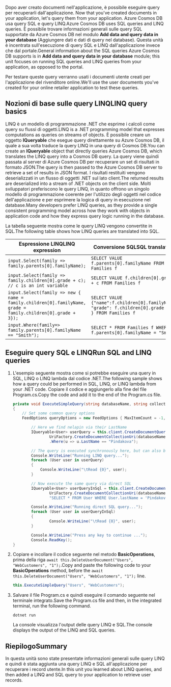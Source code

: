 <span data-ttu-id="ef4d0-101"><!--TODO: Explain how to do ExecuteNext (pages closer to SDK imp) vs ToList (continuation token)--> Dopo aver creato documenti nell'applicazione, è possibile eseguire query per recuperarli dall'applicazione.</span><span class="sxs-lookup"><span data-stu-id="ef4d0-101"><!--TODO: Explain how to do ExecuteNext (pages closer to SDK imp) vs ToList (continuation token)--> Now that you've created documents in your application, let's query them from your application.</span></span> <span data-ttu-id="ef4d0-102">Azure Cosmos DB usa query SQL e query LINQ.</span><span class="sxs-lookup"><span data-stu-id="ef4d0-102">Azure Cosmos DB uses SQL queries and LINQ queries.</span></span> <span data-ttu-id="ef4d0-103">È possibile trovare informazioni generali sulle query SQL supportate da Azure Cosmos DB nel modulo **Add data and query data in your database** (Aggiungere dati e dati di query nel database). Questa unità è incentrata sull'esecuzione di query SQL e LINQ dall'applicazione invece che dal portale.</span><span class="sxs-lookup"><span data-stu-id="ef4d0-103">General information about the SQL queries Azure Cosmos DB supports is in **Add data and query data in your database** module; this unit focuses on running SQL queries and LINQ queries from your application, as opposed to the portal.</span></span>

<span data-ttu-id="ef4d0-104">Per testare queste query verranno usati i documenti utente creati per l'applicazione del rivenditore online.</span><span class="sxs-lookup"><span data-stu-id="ef4d0-104">We'll use the user documents you've created for your online retailer application to test these queries.</span></span>

## <a name="linq-query-basics"></a><span data-ttu-id="ef4d0-105">Nozioni di base sulle query LINQ</span><span class="sxs-lookup"><span data-stu-id="ef4d0-105">LINQ query basics</span></span>

<span data-ttu-id="ef4d0-106">LINQ è un modello di programmazione .NET che esprime i calcoli come query su flussi di oggetti.</span><span class="sxs-lookup"><span data-stu-id="ef4d0-106">LINQ is a .NET programming model that expresses computations as queries on streams of objects.</span></span> <span data-ttu-id="ef4d0-107">È possibile creare un oggetto **IQueryable** che esegue query direttamente su Azure Cosmos DB, il quale a sua volta traduce la query LINQ in una query di Cosmos DB.</span><span class="sxs-lookup"><span data-stu-id="ef4d0-107">You can create an **IQueryable** object that directly queries Azure Cosmos DB, which translates the LINQ query into a Cosmos DB query.</span></span> <span data-ttu-id="ef4d0-108">La query viene quindi passata al server di Azure Cosmos DB per recuperare un set di risultati in formato JSON.</span><span class="sxs-lookup"><span data-stu-id="ef4d0-108">The query is then passed to the Azure Cosmos DB server to retrieve a set of results in JSON format.</span></span> <span data-ttu-id="ef4d0-109">I risultati restituiti vengono deserializzati in un flusso di oggetti .NET sul lato client.</span><span class="sxs-lookup"><span data-stu-id="ef4d0-109">The returned results are deserialized into a stream of .NET objects on the client side.</span></span> <span data-ttu-id="ef4d0-110">Molti sviluppatori preferiscono le query LINQ, in quanto offrono un singolo modello di programmazione coerente per l'utilizzo degli oggetti nel codice dell'applicazione e per esprimere la logica di query in esecuzione nel database.</span><span class="sxs-lookup"><span data-stu-id="ef4d0-110">Many developers prefer LINQ queries, as they provide a single consistent programming model across how they work with objects in application code and how they express query logic running in the database.</span></span>

<span data-ttu-id="ef4d0-111">La tabella seguente mostra come le query LINQ vengono convertite in SQL.</span><span class="sxs-lookup"><span data-stu-id="ef4d0-111">The following table shows how LINQ queries are translated into SQL.</span></span>

| <span data-ttu-id="ef4d0-112">Espressione LINQ</span><span class="sxs-lookup"><span data-stu-id="ef4d0-112">LINQ expression</span></span> | <span data-ttu-id="ef4d0-113">Conversione SQL</span><span class="sxs-lookup"><span data-stu-id="ef4d0-113">SQL translation</span></span> |
|---|---|
| `input.Select(family => family.parents[0].familyName);`| `SELECT VALUE f.parents[0].familyName FROM Families f` |
|`input.Select(family => family.children[0].grade + c); // c is an int variable` | `SELECT VALUE f.children[0].grade + c FROM Families f` |
|`input.Select(family => new { name = family.children[0].familyName, grade = family.children[0].grade + 3});`| `SELECT VALUE {"name":f.children[0].familyName, "grade": f.children[0].grade + 3 } FROM Families f`|
|`input.Where(family=> family.parents[0].familyName == "Smith");`|`SELECT * FROM Families f WHERE f.parents[0].familyName = "Smith"`|

## <a name="run-sql-and-linq-queries"></a><span data-ttu-id="ef4d0-114">Eseguire query SQL e LINQ</span><span class="sxs-lookup"><span data-stu-id="ef4d0-114">Run SQL and LINQ queries</span></span>

1. <span data-ttu-id="ef4d0-115">L'esempio seguente mostra come si potrebbe eseguire una query in SQL, LINQ o LINQ lambda dal codice .NET.</span><span class="sxs-lookup"><span data-stu-id="ef4d0-115">The following sample shows how a query could be performed in SQL, LINQ, or LINQ lambda from your .NET code.</span></span> <span data-ttu-id="ef4d0-116">Copiare il codice e aggiungerlo alla fine del file Program.cs.</span><span class="sxs-lookup"><span data-stu-id="ef4d0-116">Copy the code and add it to the end of the Program.cs file.</span></span>

    ```csharp
    private void ExecuteSimpleQuery(string databaseName, string collectionName)
    {
        // Set some common query options
        FeedOptions queryOptions = new FeedOptions { MaxItemCount = -1, EnableCrossPartitionQuery = true };
    
            // Here we find nelapin via their LastName
            IQueryable<User> userQuery = this.client.CreateDocumentQuery<User>(
                    UriFactory.CreateDocumentCollectionUri(databaseName, collectionName), queryOptions)
                    .Where(u => u.LastName == "Pindakova");
    
            // The query is executed synchronously here, but can also be executed asynchronously via the IDocumentQuery<T> interface
            Console.WriteLine("Running LINQ query...");
            foreach (User user in userQuery)
            {
                Console.WriteLine("\tRead {0}", user);
            }
    
            // Now execute the same query via direct SQL
            IQueryable<User> userQueryInSql = this.client.CreateDocumentQuery<User>(
                    UriFactory.CreateDocumentCollectionUri(databaseName, collectionName), 
                    "SELECT * FROM User WHERE User.lastName = 'Pindakova'", queryOptions );
    
            Console.WriteLine("Running direct SQL query...");
            foreach (User user in userQueryInSql)
            {
                    Console.WriteLine("\tRead {0}", user);
            }
    
            Console.WriteLine("Press any key to continue ...");
            Console.ReadKey();
    }
    ```

1. <span data-ttu-id="ef4d0-117">Copiare e incollare il codice seguente nel metodo **BasicOperations**, prima della riga `await this.DeleteUserDocument("Users", "WebCustomers", "1");`.</span><span class="sxs-lookup"><span data-stu-id="ef4d0-117">Copy and paste the following code to your **BasicOperations** method, before the `await this.DeleteUserDocument("Users", "WebCustomers", "1");` line.</span></span>

    ```csharp
    this.ExecuteSimpleQuery("Users", "WebCustomers");
    ```

1. <span data-ttu-id="ef4d0-118">Salvare il file Program.cs e quindi eseguire il comando seguente nel terminale integrato.</span><span class="sxs-lookup"><span data-stu-id="ef4d0-118">Save the Program.cs file and then, in the integrated terminal, run the following command.</span></span>
    
    ```
    dotnet run
    ```

    <span data-ttu-id="ef4d0-119">La console visualizza l'output delle query LINQ e SQL.</span><span class="sxs-lookup"><span data-stu-id="ef4d0-119">The console displays the output of the LINQ and SQL queries.</span></span>

## <a name="summary"></a><span data-ttu-id="ef4d0-120">Riepilogo</span><span class="sxs-lookup"><span data-stu-id="ef4d0-120">Summary</span></span>

<span data-ttu-id="ef4d0-121">In questa unità sono state presentate informazioni generali sulle query LINQ e quindi è stata aggiunta una query LINQ e SQL all'applicazione per recuperare i record utente.</span><span class="sxs-lookup"><span data-stu-id="ef4d0-121">In this unit you learned about LINQ queries, and then added a LINQ and SQL query to your application to retrieve user records.</span></span>